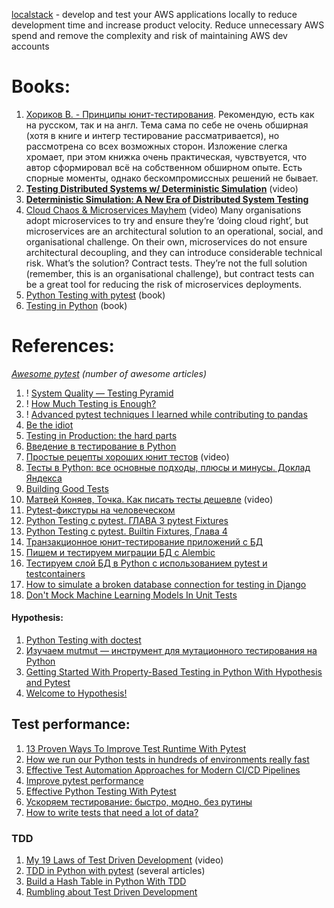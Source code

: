 
[localstack](https://www.localstack.cloud/) - develop and test your AWS applications locally to reduce development time and increase product velocity. Reduce unnecessary AWS spend and remove the complexity and risk of maintaining AWS dev accounts

# Books:

1. [Хориков В. - Принципы юнит-тестирования](http://libgen.rs/book/index.php?md5=FFFC58A9B1793A61F7EFF6EFCBDA11F2). Рекомендую, есть как на русском, так и на англ. Тема сама по себе не очень обширная (хотя в книге и интегр тестирование рассматривается), но рассмотрена со всех возможных сторон. Изложение слегка хромает, при этом книжка очень практическая, чувствуется, что автор сформировал всё на собственном обширном опыте. Есть спорные моменты, однако бескомпромиссных решений не бывает.
2. **[Testing Distributed Systems w/ Deterministic Simulation](https://www.youtube.com/watch?v=4fFDFbi3toc)** (video)
3. **[Deterministic Simulation: A New Era of Distributed System Testing](https://www.risingwave.com/blog/deterministic-simulation/)**
4. [Cloud Chaos & Microservices Mayhem](https://www.youtube.com/watch?v=zJiUNKXZA1E) (video) Many organisations adopt microservices to try and ensure they’re ‘doing cloud right’, but microservices are an architectural solution to an operational, social, and organisational challenge. On their own, microservices do not ensure architectural decoupling, and they can introduce considerable technical risk. What’s the solution? Contract tests. They’re not the full solution (remember, this is an organisational challenge), but contract tests can be a great tool for reducing the risk of microservices deployments.
5. [Python Testing with pytest](http://libgen.rs/book/index.php?md5=704A51F1CAE3EB7BD6ABC0C954927079) (book)
6. [Testing in Python](http://libgen.rs/book/index.php?md5=2732228E2680E2349A93F06D43F0692D) (book)

# References:

*[Awesome pytest](https://github.com/sobolevn/awesome-pytest) (number of awesome articles)*

1. ! [System Quality — Testing Pyramid](https://jinlow.medium.com/system-quality-testing-pyramid-0f9436fecf23)
2. ! [How Much Testing is Enough?](https://testing.googleblog.com/2021/06/how-much-testing-is-enough.html "How Much Testing is Enough?")
3. ! [Advanced pytest techniques I learned while contributing to pandas](https://levelup.gitconnected.com/advanced-pytest-techniques-i-learned-while-contributing-to-pandas-7ba1465b65eb)
4. [Be the idiot](https://luminousmen.com/post/be-the-idiot)
5. [Testing in Production: the hard parts](https://copyconstruct.medium.com/testing-in-production-the-hard-parts-3f06cefaf592)
6. [Введение в тестирование в Python](https://webdevblog.ru/vvedenie-v-testirovanie-v-python/)
7. [Простые рецепты хороших юнит тестов](https://www.youtube.com/watch?v=ZyGZjpxF9Fo) (video)
8. [Тесты в Python: все основные подходы, плюсы и минусы. Доклад Яндекса](https://habr.com/ru/company/yandex/blog/517266/)
9. [Building Good Tests](https://salmonmode.github.io/2019/03/29/building-good-tests.html)
10. [Матвей Коняев, Точка. Как писать тесты дешевле](https://www.youtube.com/watch?v=MJPZ-XrWLsw) (video)
11. [Pytest-фикстуры на человеческом](https://habr.com/ru/articles/716248/)
12. [Python Testing с pytest. ГЛАВА 3 pytest Fixtures](https://habr.com/ru/articles/448786/)
13. [Python Testing с pytest. Builtin Fixtures, Глава 4](https://habr.com/ru/articles/448792/)
14. [Транзакционное юнит-тестирование приложений с БД](https://habr.com/ru/company/selectel/blog/598499/)
15. [Пишем и тестируем миграции БД с Alembic](https://habr.com/ru/company/yandex/blog/511892/)
16. [Тестируем слой БД в Python с использованием pytest и testcontainers](https://habr.com/ru/articles/677598/)
17. [How to simulate a broken database connection for testing in Django](https://neilkakkar.com/test-database-connection-django.html)
18. [Don't Mock Machine Learning Models In Unit Tests](https://eugeneyan.com/writing/unit-testing-ml/)

#### Hypothesis:

1. [Python Testing with doctest](https://www.blog.pythonlibrary.org/2014/03/17/python-testing-with-doctest/)
2. [Изучаем mutmut — инструмент для мутационного тестирования на Python](https://habr.com/ru/company/vdsina/blog/512630/)
3. [Getting Started With Property-Based Testing in Python With Hypothesis and Pytest](https://semaphoreci.com/blog/property-based-testing-python-hypothesis-pytest)
4. [Welcome to Hypothesis!](https://hypothesis.readthedocs.io/en/latest/)

## Test performance:

1. [13 Proven Ways To Improve Test Runtime With Pytest](https://pytest-with-eric.com/pytest-advanced/pytest-improve-runtime/#Identify-The-Problem-Tests)
2. [How we run our Python tests in hundreds of environments really fast](https://www.google.com/url?q=https://blog.sentry.io/2022/11/14/how-we-run-our-python-tests-in-hundreds-of-environments-really-fast/&sa=D&source=calendar&usd=2&usg=AOvVaw25M9U-3atwnetPRatCIAFU)
3. [Effective Test Automation Approaches for Modern CI/CD Pipelines](https://www.infoq.com/articles/test-automation-ci-cd/)
4. [Improve pytest performance](https://discord.com/blog/pytest-daemon-10x-local-test-iteration-speed?ref=architecturenotes.co)
5. [Effective Python Testing With Pytest](https://realpython.com/pytest-python-testing/)
6. [Ускоряем тестирование: быстро, модно, без рутины](https://habr.com/ru/companies/qiwi/articles/702302/)
7. [How to write tests that need a lot of data?](https://gogognome.nl/how-to-write-tests-that-need-a-lot-of-data.html)

### TDD

1. [My 19 Laws of Test Driven Development](https://www.youtube.com/watch?v=q9wgjfeloc4&list=PLcTa2e7_ENN_ZmTmGC_AFh1ArFgdEb5Z6&index=44) (video)
2. [TDD in Python with pytest](https://www.thedigitalcatonline.com/blog/2020/09/10/tdd-in-python-with-pytest-part-1/) (several articles)
3. [Build a Hash Table in Python With TDD](https://realpython.com/python-hash-table/)
4. [Rumbling about Test Driven Development](https://luminousmen.com/post/rumbling-about-test-driven-development)